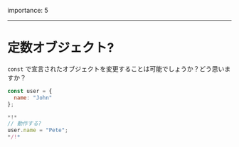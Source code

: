 importance: 5

---

# 定数オブジェクト?

`const` で宣言されたオブジェクトを変更することは可能でしょうか？どう思いますか？

```js
const user = {
  name: "John"
};

*!*
// 動作する?
user.name = "Pete";
*/!*
```
